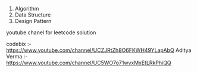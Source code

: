 1. Algorithm
2. Data Structure
3. Design Pattern

youtube chanel for leetcode solution

codebix :- https://www.youtube.com/channel/UCZJRtZh8O6FKWH49YLapAbQ
Aditya Verma :- https://www.youtube.com/channel/UC5WO7o71wvxMxEtLRkPhiQQ
